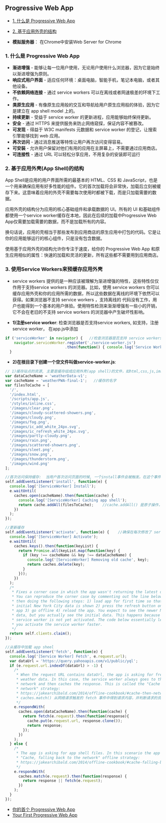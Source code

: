 ## Progressive Web App

- [1. 什么是 Progressive Web App](#什么是Progressive-Web-App)
- [2. 基于应用外壳的结构](#基于应用外壳的结构)

- **模拟服务器**： 在Chrome中安装Web Server for Chrome

<h3 id="什么是Progressive-Web-App">1. 什么是 Progressive Web App</h3>

- **渐进增强** - 能够让每一位用户使用，无论用户使用什么浏览器，因为它是始终以渐进增强为原则。
- **响应式用户界面** - 适应任何环境：桌面电脑，智能手机，笔记本电脑，或者其他设备。
- **不依赖网络连接** - 通过 service workers 可以在离线或者网速极差的环境下工作。
- **类原生应用** - 有像原生应用般的交互和导航给用户原生应用般的体验，因为它是建立在 app shell model 上的。
- **持续更新** - 受益于 service worker 的更新进程，应用能够始终保持更新。
- **安全** - 通过 HTTPS 来提供服务来防止网络窥探，保证内容不被篡改。
- **可发现** - 得益于 W3C manifests 元数据和 service worker 的登记，让搜索引擎能够找到 web 应用。
- **再次访问** - 通过消息推送等特性让用户再次访问变得容易。
- **可安装** - 允许用户保留对他们有用的应用在主屏幕上，不需要通过应用商店。
- **可连接性** - 通过 URL 可以轻松分享应用，不用复杂的安装即可运行

<h3 id="基于应用外壳的结构">2. 基于应用外壳(App Shell)的结构</h3>

App Shell是应用的用户界面所需的最基本的 HTML、CSS 和 JavaScript，也是一个用来确保应用有好多性能的组件。它的首次加载将会非常快，加载后立刻被缓存下来。这意味着应用的外壳不需要每次使用时都被下载，而是只加载需要的数据。

应用外壳的结构分为应用的核心基础组件和承载数据的 UI。所有的 UI 和基础组件都使用一个service worker缓存在本地，因此在后续的加载中Progressive Web App仅需要加载需要的数据，而不是加载所有的内容。

换句话说，应用的壳相当于那些发布到应用商店的原生应用中打包的代码。它是让你的应用能够运行的核心组件，只是没有包含数据。

使用基于应用外壳的结构允许你专注于速度，给你的 Progressive Web App 和原生应用相似的属性：快速的加载和灵活的更新，所有这些都不需要用到应用商店。

<h3 id="使用Service-Workers来预缓存应用外壳">3. 使用Service Workers来预缓存应用外壳</h3>

- service workers 提供的是一种应该被理解为渐进增强的特性，这些特性仅仅作用于支持service workers 的浏览器。比如，使用 service workers 你可以缓存应用外壳和你的应用所需的数据，所以这些数据在离线的环境下依然可以获得。如果浏览器不支持 service workers ，支持离线的 代码没有工作，用户也能得到一个基本的用户体验。使用特性检测来渐渐增强有一些小的开销，它不会在老旧的不支持 service workers 的浏览器中产生破坏性影响。

- **1)注册service worker**: 检查浏览器是否支持service workers, 如支持，注册service worker， 在app.js中添加

```javascript
if ('serviceWorker' in navigator) {   //检查浏览器是否支持 service workers, 如支持，注册service worker
    navigator.serviceWorker.register('./service-worker.js')
                           .then(function() { console.log('Service Worker Registered'); });
  }
```

- **2)在根目录下创建一个空文件叫做service-worker.js**: 

```javascript
// 1)缓存站点的资源, 主要是缓存组成应用外壳(app shell)的文件，如html,css,js,images
var dataCacheName = 'weatherData-v1';
var cacheName = 'weatherPWA-final-1';   //缓存的名字
var filesToCache = [
  '/',
  '/index.html',
  '/scripts/app.js',
  '/styles/inline.css',
  '/images/clear.png',
  '/images/cloudy-scattered-showers.png',
  '/images/cloudy.png',
  '/images/fog.png',
  '/images/ic_add_white_24px.svg',
  '/images/ic_refresh_white_24px.svg',
  '/images/partly-cloudy.png',
  '/images/rain.png',
  '/images/scattered-showers.png',
  '/images/sleet.png',
  '/images/snow.png',
  '/images/thunderstorm.png',
  '/images/wind.png'
];

//首次访问保持缓存:  当用户首次访问页面的时候, 一个install事件会被触发。在这个事件的回调函数中，我们能够缓存所有的应用需要再次用到的资源
self.addEventListener('install', function(e) {
  console.log('[ServiceWorker] Install');
  e.waitUntil(
    caches.open(cacheName).then(function(cache) {
      console.log('[ServiceWorker] Caching app shell');
      return cache.addAll(filesToCache);    //cache.addAll() 是原子操作，如果某个文件缓存失败了，那么整个缓存就会失败
    })
  );
});

//更新缓存
self.addEventListener('activate', function(e) {    //确保在每次修改了 service worker 后修改 cacheName
  console.log('[ServiceWorker] Activate');
  e.waitUntil(
    caches.keys().then(function(keyList) {
      return Promise.all(keyList.map(function(key) {
        if (key !== cacheName && key !== dataCacheName) {
          console.log('[ServiceWorker] Removing old cache', key);
          return caches.delete(key);
        }
      }));
    })
  );
  /*
   * Fixes a corner case in which the app wasn't returning the latest data.
   * You can reproduce the corner case by commenting out the line below and
   * then doing the following steps: 1) load app for first time so that the
   * initial New York City data is shown 2) press the refresh button on the
   * app 3) go offline 4) reload the app. You expect to see the newer NYC
   * data, but you actually see the initial data. This happens because the
   * service worker is not yet activated. The code below essentially lets
   * you activate the service worker faster.
   */
  return self.clients.claim();
});

//从缓存中加载 app sheel
self.addEventListener('fetch', function(e) {
  console.log('[Service Worker] Fetch', e.request.url);
  var dataUrl = 'https://query.yahooapis.com/v1/public/yql';
  if (e.request.url.indexOf(dataUrl) > -1) {
    /*
     * When the request URL contains dataUrl, the app is asking for fresh
     * weather data. In this case, the service worker always goes to the
     * network and then caches the response. This is called the "Cache then
     * network" strategy:
     * https://jakearchibald.com/2014/offline-cookbook/#cache-then-network
     * caches.match() 从网络请求触发的 fetch 事件中得到请求内容，并判断请求的资源是 否存在于缓存中。然后以缓存中的内容作为响应，或者使用 fetch 函数来加载资源（如果缓存中没有该资源）。 response 最后通过 e.respondWith() 返回给 Web 页面
     */
    e.respondWith(
      caches.open(dataCacheName).then(function(cache) {
        return fetch(e.request).then(function(response){
          cache.put(e.request.url, response.clone());
          return response;
        });
      })
    );
  } else {
    /*
     * The app is asking for app shell files. In this scenario the app uses the
     * "Cache, falling back to the network" offline strategy:
     * https://jakearchibald.com/2014/offline-cookbook/#cache-falling-back-to-network
     */
    e.respondWith(
      caches.match(e.request).then(function(response) {
        return response || fetch(e.request);
      })
    );
  }
});
```

- [你的首个 Progressive Web App](http://www.w3cplus.com/pwa/your-first-pwapp.html)
- [Your First Progressive Web App](https://developers.google.com/web/fundamentals/getting-started/codelabs/your-first-pwapp/)
